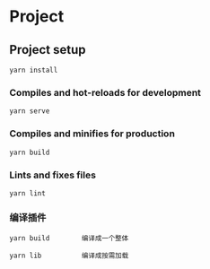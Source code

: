 # Project

## Project setup
```
yarn install
```

### Compiles and hot-reloads for development
```
yarn serve
```

### Compiles and minifies for production
```
yarn build
```

### Lints and fixes files
```
yarn lint
```

### 编译插件
```
yarn build        编译成一个整体

yarn lib          编译成按需加载

```
